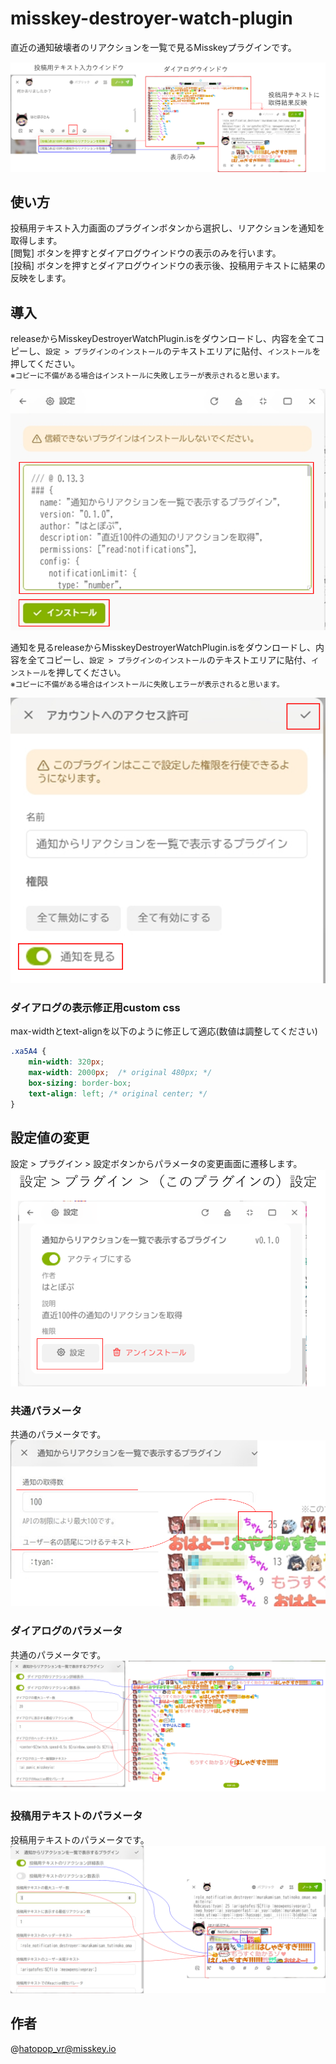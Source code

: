# misskey-destroyer-watch-plugin
直近の通知破壊者のリアクションを一覧で見るMisskeyプラグインです。

![images](images/image_101.png)

## 使い方

投稿用テキスト入力画面のプラグインボタンから選択し、リアクションを通知を取得します。  
[閲覧] ボタンを押すとダイアログウインドウの表示のみを行います。  
[投稿] ボタンを押すとダイアログウインドウの表示後、投稿用テキストに結果の反映をします。  

## 導入

releaseからMisskeyDestroyerWatchPlugin.isをダウンロードし、内容を全てコピーし、`設定 > プラグインのインストール`のテキストエリアに貼付、`インストール`を押してください。  
<small>※コピーに不備がある場合はインストールに失敗しエラーが表示されると思います。</small>

![images](images/image_106.png)

通知を見るreleaseからMisskeyDestroyerWatchPlugin.isをダウンロードし、内容を全てコピーし、`設定 > プラグインのインストール`のテキストエリアに貼付、`インストール`を押してください。  
<small>※コピーに不備がある場合はインストールに失敗しエラーが表示されると思います。</small>

![images](images/image_107.png)


###  ダイアログの表示修正用custom css
max-widthとtext-alignを以下のように修正して適応(数値は調整してください)
```css
.xa5A4 {
    min-width: 320px;
    max-width: 2000px;  /* original 480px; */
    box-sizing: border-box;
    text-align: left; /* original center; */
}
```

## 設定値の変更
設定 > プラグイン > 設定ボタンからパラメータの変更画面に遷移します。
![images](images/image_102.png)

### 共通パラメータ
共通のパラメータです。  
![images](images/image_103.png)

### ダイアログのパラメータ
共通のパラメータです。  
![images](images/image_104.png)

### 投稿用テキストのパラメータ
投稿用テキストのパラメータです。
![images](images/image_105.png)

## 作者
@hatopop_vr@misskey.io